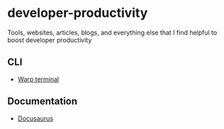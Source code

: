 # developer-productivity
Tools, websites, articles, blogs, and everything else that I find helpful to boost developer productivity

## CLI
- [Warp terminal](http://warp.dev)

## Documentation

- [Docusaurus](https://docusaurus.io/docs)
